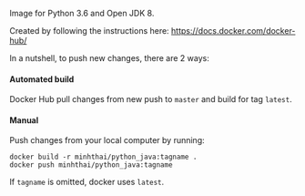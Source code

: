 Image for Python 3.6 and Open JDK 8.

Created by following the instructions here: https://docs.docker.com/docker-hub/

In a nutshell, to push new changes, there are 2 ways:

#### Automated build
Docker Hub pull changes from new push to `master` and build for tag `latest`.

#### Manual
Push changes from your local computer by running:

```shell
docker build -r minhthai/python_java:tagname .
docker push minhthai/python_java:tagname
```

If `tagname` is omitted, docker uses `latest`.